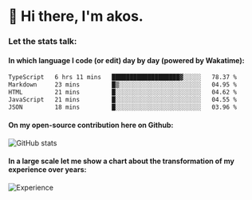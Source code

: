 # 👋 Hi there, I'm akos. 


### Let the stats talk:


#### In which language I code (or edit) day by day (powered by Wakatime): 

<!--START_SECTION:waka-->

```txt
TypeScript   6 hrs 11 mins   ███████████████████▓░░░░░   78.37 %
Markdown     23 mins         █▒░░░░░░░░░░░░░░░░░░░░░░░   04.95 %
HTML         21 mins         █░░░░░░░░░░░░░░░░░░░░░░░░   04.62 %
JavaScript   21 mins         █░░░░░░░░░░░░░░░░░░░░░░░░   04.55 %
JSON         18 mins         █░░░░░░░░░░░░░░░░░░░░░░░░   03.96 %
```

<!--END_SECTION:waka-->

#### On my open-source contribution here on Github:
 
![GitHub stats](https://github-readme-stats.vercel.app/api?username=akosbalasko)

#### In a large scale let me show a chart about the transformation of my experience over years:   

![Experience](https://cr-skills-chart-widget.azurewebsites.net/api/api?username=akosbalasko)
